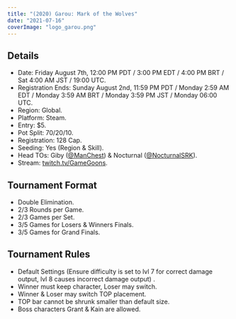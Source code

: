 ```yaml
---
title: "(2020) Garou: Mark of the Wolves"
date: "2021-07-16"
coverImage: "logo_garou.png"
---
```


## Details

- Date: Friday August 7th, 12:00 PM PDT / 3:00 PM EDT / 4:00 PM BRT / Sat 4:00 AM JST / 19:00 UTC.
- Registration Ends: Sunday August 2nd, 11:59 PM PDT / Monday 2:59 AM EDT / Monday 3:59 AM BRT / Monday 3:59 PM JST / Monday 06:00 UTC.
- Region: Global.
- Platform: Steam.
- Entry: $5.
- Pot Split: 70/20/10.
- Registration: 128 Cap.
- Seeding: Yes (Region & Skill).
- Head TOs: Giby ([@ManChest](https://twitter.com/ManChest)) & Nocturnal ([@NocturnalSRK](https://twitter.com/NocturnalSRK)).
- Stream: [twitch.tv/GameGoons](https://twitch.tv/gamegoons).

## Tournament Format

- Double Elimination.
- 2/3 Rounds per Game.
- 2/3 Games per Set.
- 3/5 Games for Losers & Winners Finals.
- 3/5 Games for Grand Finals.

## Tournament Rules

- Default Settings (Ensure difficulty is set to lvl 7 for correct damage output, lvl 8 causes incorrect damage output) .
- Winner must keep character, Loser may switch.
- Winner & Loser may switch TOP placement.
- TOP bar cannot be shrunk smaller than default size.
- Boss characters Grant & Kain are allowed.
